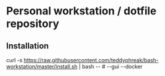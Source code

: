 # Personal workstation / dotfile repository

## Installation
curl -s https://raw.githubusercontent.com/teddyphreak/bash-workstation/master/install.sh | bash -- # --gui --docker
